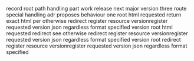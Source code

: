 record root path handling part work release next major version three route special handling adr proposes behaviour one root html requested return exact html per otherwise redirect register resource versionregister requested version json regardless format specified version root html requested redirect see otherwise redirect register resource versionregister requested version json regardless format specified version root redirect register resource versionregister requested version json regardless format specified